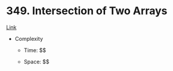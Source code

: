 # 349. Intersection of Two Arrays

[Link](https://leetcode.com/problems/intersection-of-two-arrays)

- Complexity

  - Time: $$

  - Space: $$
